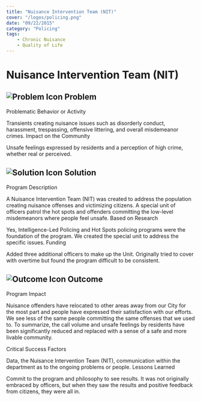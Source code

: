 ```yaml
---
title: "Nuisance Intervention Team (NIT)"
cover: "/logos/policing.png"
date: "09/22/2015"
category: "Policing"
tags:
    - Chronic Nuisance
    - Quality of Life
---
```


# Nuisance Intervention Team (NIT)

## ![Problem Icon](https://github.com/google/material-design-icons/raw/master/alert/1x_web/ic_error_outline_black_48dp.png "Problem") Problem

Problematic Behavior or Activity

Transients creating nuisance issues such as disorderly conduct, harassment, trespassing, offensive littering, and overall misdemeanor crimes.
Impact on the Community

Unsafe feelings expressed by residents and a perception of high crime, whether real or perceived.

## ![Solution Icon](https://github.com/google/material-design-icons/raw/master/action/1x_web/ic_lightbulb_outline_black_48dp.png "Solution") Solution

Program Description

A Nuisance Intervention Team (NIT) was created to address the population creating nuisance offenses and victimizing citizens. A special unit of officers patrol the hot spots and offenders committing the low-level misdemeanors where people feel unsafe.
Based on Research

Yes, Intelligence-Led Policing and Hot Spots policing programs were the foundation of the program. We created the special unit to address the specific issues.
Funding

Added three additional officers to make up the Unit. Originally tried to cover with overtime but found the program difficult to be consistent.

## ![Outcome Icon](https://github.com/google/material-design-icons/raw/master/action/1x_web/ic_view_list_black_48dp.png "Outcome") Outcome

Program Impact

Nuisance offenders have relocated to other areas away from our City for the most part and people have expressed their satisfaction with our efforts. We see less of the same people committing the same offenses that we used to. To summarize, the call volume and unsafe feelings by residents have been significantly reduced and replaced with a sense of a safe and more livable community.

Critical Success Factors

Data, the Nuisance Intervention Team (NIT), communication within the department as to the ongoing problems or people.
Lessons Learned

Commit to the program and philosophy to see results. It was not originally embraced by officers, but when they saw the results and positive feedback from citizens, they were all in.